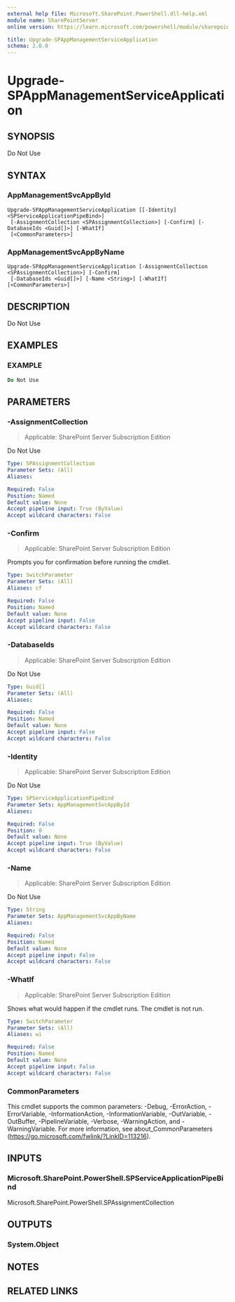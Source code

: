 ```yaml
---
external help file: Microsoft.SharePoint.PowerShell.dll-help.xml
module name: SharePointServer
online version: https://learn.microsoft.com/powershell/module/sharepoint-server/upgrade-spappmanagementserviceapplication

title: Upgrade-SPAppManagementServiceApplication
schema: 2.0.0
---
```


# Upgrade-SPAppManagementServiceApplication

## SYNOPSIS
Do Not Use

## SYNTAX

### AppManagementSvcAppById
```
Upgrade-SPAppManagementServiceApplication [[-Identity] <SPServiceApplicationPipeBind>]
 [-AssignmentCollection <SPAssignmentCollection>] [-Confirm] [-DatabaseIds <Guid[]>] [-WhatIf]
 [<CommonParameters>]
```

### AppManagementSvcAppByName
```
Upgrade-SPAppManagementServiceApplication [-AssignmentCollection <SPAssignmentCollection>] [-Confirm]
 [-DatabaseIds <Guid[]>] [-Name <String>] [-WhatIf] [<CommonParameters>]
```

## DESCRIPTION
Do Not Use

## EXAMPLES

### EXAMPLE
```powershell
Do Not Use
```


## PARAMETERS

### -AssignmentCollection

> Applicable: SharePoint Server Subscription Edition

Do Not Use

```yaml
Type: SPAssignmentCollection
Parameter Sets: (All)
Aliases:

Required: False
Position: Named
Default value: None
Accept pipeline input: True (ByValue)
Accept wildcard characters: False
```

### -Confirm

> Applicable: SharePoint Server Subscription Edition

Prompts you for confirmation before running the cmdlet.

```yaml
Type: SwitchParameter
Parameter Sets: (All)
Aliases: cf

Required: False
Position: Named
Default value: None
Accept pipeline input: False
Accept wildcard characters: False
```

### -DatabaseIds

> Applicable: SharePoint Server Subscription Edition

Do Not Use

```yaml
Type: Guid[]
Parameter Sets: (All)
Aliases:

Required: False
Position: Named
Default value: None
Accept pipeline input: False
Accept wildcard characters: False
```

### -Identity

> Applicable: SharePoint Server Subscription Edition

Do Not Use

```yaml
Type: SPServiceApplicationPipeBind
Parameter Sets: AppManagementSvcAppById
Aliases:

Required: False
Position: 0
Default value: None
Accept pipeline input: True (ByValue)
Accept wildcard characters: False
```

### -Name

> Applicable: SharePoint Server Subscription Edition

Do Not Use

```yaml
Type: String
Parameter Sets: AppManagementSvcAppByName
Aliases:

Required: False
Position: Named
Default value: None
Accept pipeline input: False
Accept wildcard characters: False
```

### -WhatIf

> Applicable: SharePoint Server Subscription Edition

Shows what would happen if the cmdlet runs.
The cmdlet is not run.

```yaml
Type: SwitchParameter
Parameter Sets: (All)
Aliases: wi

Required: False
Position: Named
Default value: None
Accept pipeline input: False
Accept wildcard characters: False
```

### CommonParameters
This cmdlet supports the common parameters: -Debug, -ErrorAction, -ErrorVariable, -InformationAction, -InformationVariable, -OutVariable, -OutBuffer, -PipelineVariable, -Verbose, -WarningAction, and -WarningVariable. For more information, see about_CommonParameters (https://go.microsoft.com/fwlink/?LinkID=113216).

## INPUTS

### Microsoft.SharePoint.PowerShell.SPServiceApplicationPipeBind
Microsoft.SharePoint.PowerShell.SPAssignmentCollection

## OUTPUTS

### System.Object

## NOTES

## RELATED LINKS
